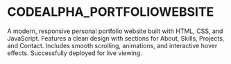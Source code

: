 # CODEALPHA_PORTFOLIOWEBSITE
A modern, responsive personal portfolio website built with HTML, CSS, and JavaScript. Features a clean design with sections for About, Skills, Projects, and Contact. Includes smooth scrolling, animations, and interactive hover effects. Successfully deployed for live viewing.

